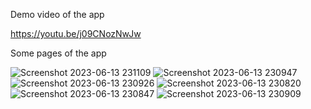 Demo video of the app

https://youtu.be/j09CNozNwJw

Some pages of the app


![Screenshot 2023-06-13 231109](https://github.com/Gor23o/Movie-App-React/assets/118368305/2e4839a7-0875-4822-9472-f326b563fb76)
![Screenshot 2023-06-13 230947](https://github.com/Gor23o/Movie-App-React/assets/118368305/56cb3060-37e1-43f7-872f-0b088c31e936)
![Screenshot 2023-06-13 230926](https://github.com/Gor23o/Movie-App-React/assets/118368305/58aed181-fb8b-4d7a-99cf-ce92e5d85678)
![Screenshot 2023-06-13 230820](https://github.com/Gor23o/Movie-App-React/assets/118368305/c9be66b7-0090-4c71-8acd-0a7e035ad190)
![Screenshot 2023-06-13 230847](https://github.com/Gor23o/Movie-App-React/assets/118368305/4a2abfaf-6b15-43d7-b404-939f8bca160e)
![Screenshot 2023-06-13 230909](https://github.com/Gor23o/Movie-App-React/assets/118368305/e233e4e8-ebcf-4d26-b255-4f3a40edbf3f)
